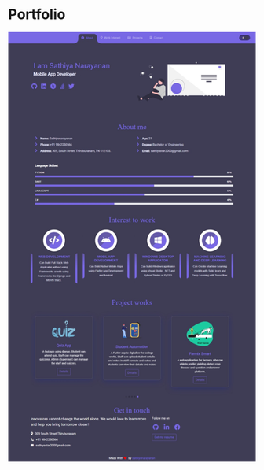 

# Portfolio
<p align="center">
    <a href="https://quizsoft.herokuapp.com/" target="_blank">
        <img  src="assets/images/portfolio_capture.jpg" >
    </a>
</p>
